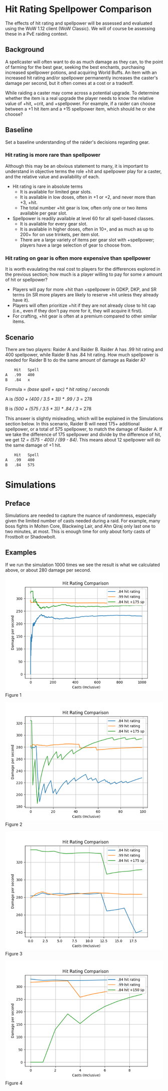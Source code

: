 # Hit Rating Spellpower Comparison
The effects of hit rating and spellpower will be assessed and evaluated using the WoW 1.12 client (WoW Classic). We will of course be assessing these in a PvE raiding context.

## Background
A spellcaster will often want to do as much damage as they can, to the point of farming for the best gear, seeking the best enchants, purchasing increased spellpower potions, and acquiring World Buffs.
An item with an increased hit rating and/or spellpower permanently increases the caster's damage per second, but it often comes at a cost or a tradeoff.

While raiding a caster may come across a potential upgrade. To determine whether the item is a real upgrade the player needs to know the relative value of +hit, +crit, and +spellpower. For example, if a raider can choose between a +1 hit item and a +15 spellpower item, which should he or she choose?

## Baseline
Set a baseline understanding of the raider's decisions regarding gear.
### Hit rating is more rare than spellpower
Although this may be an obvious statement to many, it is important to understand in objective terms the role +hit and spellpower play for a caster, and the relative value and availability of each.
- Hit rating is rare in absolute terms
  - It is available for limited gear slots.
  - It is available in low doses, often in +1 or +2, and never more than +3, +hit.
  - The total number +hit gear is low, often only one or two items available per gear slot.
- Spellpower is readily available at level 60 for all spell-based classes.
  - It is available for every gear slot.
  - It is available in higher doses, often in 10+, and as much as up to 200+ for on use trinkets, per item slot.
  - There are a large variety of items per gear slot with +spellpower; players have a large selection of gear to choose from.

### Hit rating on gear is often more expensive than spellpower

It is worth evaulating the real cost to players for the differences explored in the previous section; how much is a player willing to pay for some *x* amount of hit or spellpower?

- Players will pay for more +hit than +spellpower in GDKP, DKP, and SR terms (in SR more players are likely to reserve +hit unless they already have it).
- Players will often prioritize +hit if they are not already close to hit cap (i.e., even if they don't pay more for it, they will acquire it first).
- For crafting, +hit gear is often at a premium compared to other similar items.

## Scenario

There are two players: Raider A and Raider B. Raider A has .99 hit rating and 400 spellpower, while Raider B has .84 hit rating. How much spellpower is needed for Raider B to do the same amount of damage as Raider A? 

        Hit   Spell
    A   .99   400
    B   .84   x

Formula = *(base spell + spc) * hit rating / seconds*

A is *(500 + (400 / 3.5 * 3)) * .99 / 3* = 278

B is *(500 + (575 / 3.5 * 3)) * .84 / 3* = 278

This answer is slightly misleading, which will be explained in the Simulations section below. In this scenario, Raider B will need 175+ additional spellpower, or a total of 575 spellpower, to match the damage of Raider A. If we take the difference of 175 spellpower and divide by the difference of hit, we get *12 = (575 - 400) / (99 - 84)*. This means about 12 spellpower will do the same damage of +1 hit.

        Hit   Spell
    A   .99   400
    B   .84   575


# Simulations

## Preface

Simulations are needed to capture the nuance of randomness, especially given the limited number of casts needed during a raid. For example, many boss fights in Molten Core, Blackwing Lair, and Ahn Qiraj only last one to two minutes, at most. This is enough time for only about forty casts of Frostbolt or Shadowbolt.

## Examples

If we run the simulation 1000 times we see the result is what we calculated above, or about 280 damage per second.
![Figure 1](images/image1.png "Figure 1")Figure 1

![Figure 2](images/image2.png "Figure 2")Figure 2

![Figure 3](images/image3.png "Figure 3")Figure 3

![Figure 4](images/image4.png "Figure 4")Figure 4